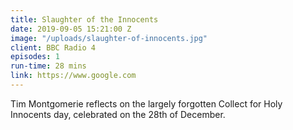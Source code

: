 ```yaml
---
title: Slaughter of the Innocents
date: 2019-09-05 15:21:00 Z
image: "/uploads/slaughter-of-innocents.jpg"
client: BBC Radio 4
episodes: 1
run-time: 28 mins
link: https://www.google.com
---
```


Tim Montgomerie reflects on the largely forgotten Collect for Holy Innocents day, celebrated on the 28th of December.